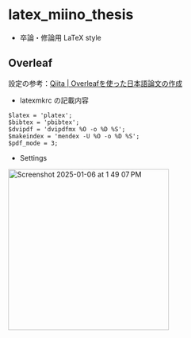# latex_miino_thesis

- 卒論・修論用 LaTeX style

## Overleaf
設定の参考：[Qiita | Overleafを使った日本語論文の作成](https://qiita.com/fujino-fpu/items/d92d185da730e25743cb) 

- latexmkrc の記載内容

```
$latex = 'platex';
$bibtex = 'pbibtex';
$dvipdf = 'dvipdfmx %O -o %D %S';
$makeindex = 'mendex -U %O -o %D %S';
$pdf_mode = 3; 
```

- Settings

<img width="324" alt="Screenshot 2025-01-06 at 1 49 07 PM" src="https://github.com/user-attachments/assets/462aedfd-ec94-4cde-8406-b02806fcc4f6" />
